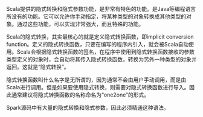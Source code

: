 Scala提供的隐式转换和隐式参数功能，是非常有特色的功能。是Java等编程语言所没有的功能。它可以允许你手动指定，将某种类型的对象转换成其他类型的对象。通过这些功能，可以实现非常强大，而且特殊的功能。

Scala的隐式转换，其实最核心的就是定义隐式转换函数，即implicit conversion function。定义的隐式转换函数，只要在编写的程序内引入，就会被Scala自动使用。Scala会根据隐式转换函数的签名，在程序中使用到隐式转换函数接收的参数类型定义的对象时，会自动将其传入隐式转换函数，转换为另外一种类型的对象并返回。这就是“隐式转换”。

隐式转换函数叫什么名字是无所谓的，因为通常不会由用户手动调用，而是由Scala进行调用。但是如果要使用隐式转换，则需要对隐式转换函数进行导入。因此通常建议将隐式转换函数的名称命名为“one2one”的形式。

Spark源码中有大量的隐式转换和隐式参数，因此必须精通这种语法。
